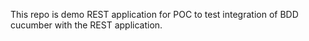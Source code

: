 This repo is demo REST application for POC to test integration of  BDD cucumber with the REST application.
